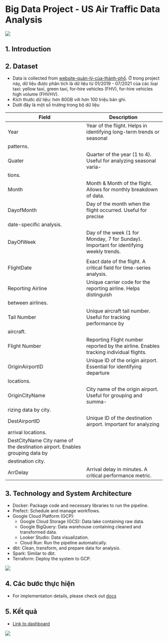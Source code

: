 # Big Data Project - US Air Traffic Data Analysis

![](docs/yellow-cab.png)


## 1. Introduction




## 2. Dataset

- Data is collected from [website-quản-lý-của-thành-phố](https://www1.nyc.gov/site/tlc/about/tlc-trip-record-data.page 
). Ở trong project này, dữ liệu được phân tích là dữ liệu từ 01/2019 - 07/2021 của các loại taxi: yellow taxi, green taxi, for-hire vehicles (FHV), for-hire vehicles high volume (FHVHV). 
- Kích thước dữ liệu: hơn 80GB với hơn 100 triệu bản ghi.
- Dưới đây là một số trường trong bộ dữ liệu


| Field | Description |
| --- | --- |
| Year | Year of the flight. Helps in identifying long-term trends or seasonal
patterns. |
| Quater | Quarter of the year (1 to 4). Useful for analyzing seasonal varia-
tions. |
| Month | Month & Month of the flight. Allows for monthly breakdown of data. |
| DayofMonth | Day of the month when the flight occurred. Useful for precise
date-specific analysis. |
| DayOfWeek | Day of the week (1 for Monday, 7 for Sunday). Important for identifying weekly trends. |
|  |  |
| FlightDate | Exact date of the flight. A critical field for time-series analysis. |
| Reporting Airline | Unique carrier code for the reporting airline. Helps distinguish
between airlines. |
| Tail Number | Unique aircraft tail number. Useful for tracking performance by
aircraft. |
| Flight Number | Reporting Flight number reported by the airline. Enables tracking individual flights. |
| OriginAirportID | Unique ID of the origin airport. Essential for identifying departure
locations. |
| OriginCityName | City name of the origin airport. Useful for grouping and summa-
rizing data by city. |
| DestAirportID | Unique ID of the destination airport. Important for analyzing
arrival locations. |
| DestCityName City name of the destination airport. Enables grouping data by
destination city. |
| ArrDelay | Arrival delay in minutes. A critical performance metric. |

## 3. Technology and System Architecture

- Docker: Package code and necessary libraries to run the pipeline.
- Prefect: Schedule and manage workflows.
- Google Cloud Platform (GCP):
   - Google Cloud Storage (GCS): Data lake containing raw data.
   - Google BigQuery: Data warehouse containing cleaned and transformed data.
   - Looker Studio: Data visualization.
   - Cloud Run: Run the pipeline automatically.
- dbt: Clean, transform, and prepare data for analysis.
- Spark: Similar to dbt.
- Terraform: Deploy the system to GCP.

![](docs/architecture.png)


## 4. Các bước thực hiện

 - For implementation details, please check out [docs](./reproduce.md)

## 5. Kết quả

- [Link to dashboard](https://lookerstudio.google.com/reporting/7f728ad5-637e-4796-b240-aa1b7c6b77ce)

![](docs/overview.png)